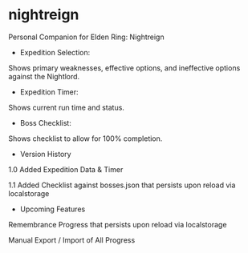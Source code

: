 # nightreign
Personal Companion for Elden Ring: Nightreign

- Expedition Selection:

Shows primary weaknesses, effective options, and ineffective options against the Nightlord.

- Expedition Timer:

Shows current run time and status.

- Boss Checklist:

Shows checklist to allow for 100% completion.

- Version History

1.0 Added Expedition Data & Timer

1.1 Added Checklist against bosses.json that persists upon reload via localstorage

- Upcoming Features

Remembrance Progress that persists upon reload via localstorage

Manual Export / Import of All Progress
